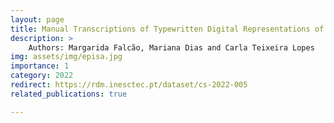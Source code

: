 ```yaml
---
layout: page
title: Manual Transcriptions of Typewritten Digital Representations of Portuguese Cultural Heritage Documents from the 20th Century
description: >
    Authors: Margarida Falcão, Mariana Dias and Carla Teixeira Lopes
img: assets/img/episa.jpg
importance: 1
category: 2022
redirect: https://rdm.inesctec.pt/dataset/cs-2022-005
related_publications: true

---
```

